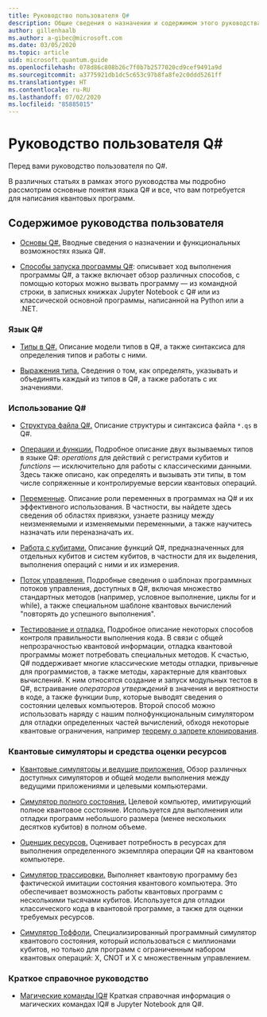 ```yaml
---
title: Руководство пользователя Q#
description: Общие сведения о назначении и содержимом этого руководства пользователя
author: gillenhaalb
ms.author: a-gibec@microsoft.com
ms.date: 03/05/2020
ms.topic: article
uid: microsoft.quantum.guide
ms.openlocfilehash: 078d86c808b26c7f0b7b2577020cd9cef9491a9d
ms.sourcegitcommit: a3775921db1dc5c653c97b8fa8fe2c0ddd5261ff
ms.translationtype: HT
ms.contentlocale: ru-RU
ms.lasthandoff: 07/02/2020
ms.locfileid: "85885015"
---
```

# <a name="the-q-user-guide"></a>Руководство пользователя Q#

Перед вами руководство пользователя по Q#. 

В различных статьях в рамках этого руководства мы подробно рассмотрим основные понятия языка Q# и все, что вам потребуется для написания квантовых программ.

## <a name="user-guide-contents"></a>Содержимое руководства пользователя

- [Основы Q#.](xref:microsoft.quantum.guide.basics) Вводные сведения о назначении и функциональных возможностях языка Q#. 

- [Способы запуска программы Q#](xref:microsoft.quantum.guide.host-programs): описывает ход выполнения программы Q#, а также включает обзор различных способов, с помощью которых можно вызвать программу — из командной строки, в записных книжках Jupyter Notebook с Q# или из классической основной программы, написанной на Python или a .NET.

### <a name="q-language"></a>Язык Q#

- [Типы в Q#.](xref:microsoft.quantum.guide.types) Описание модели типов в Q#, а также синтаксиса для определения типов и работы с ними.

- [Выражения типа.](xref:microsoft.quantum.guide.expressions) Сведения о том, как определять, указывать и объединять каждый из типов в Q#, а также работать с их значениями. 

### <a name="using-q"></a>Использование Q#

- [Структура файла Q#.](xref:microsoft.quantum.guide.filestructure) Описание структуры и синтаксиса файла `*.qs` в Q#.

- [Операции и функции.](xref:microsoft.quantum.guide.operationsfunctions) Подробное описание двух вызываемых типов в языке Q#: *operations* для действий с регистрами кубитов и *functions* — исключительно для работы с классическими данными. 
    Здесь также описано, как определять и вызывать эти типы, в том числе сопряженные и контролируемые версии квантовых операций.

- [Переменные](xref:microsoft.quantum.guide.variables). Описание роли переменных в программах на Q# и их эффективного использования. 
    В частности, вы найдете здесь сведения об областях привязки, узнаете разницу между неизменяемыми и изменяемыми переменными, а также научитесь назначать или переназначать их.

- [Работа с кубитами.](xref:microsoft.quantum.guide.qubits) Описание функций Q#, предназначенных для отдельных кубитов и систем кубитов, в частности для их выделения, выполнения операций с ними и их измерения. 

- [Поток управления.](xref:microsoft.quantum.guide.controlflow) Подробные сведения о шаблонах программных потоков управления, доступных в Q#, включая множество стандартных методов (например, условное выполнение, циклы for и while), а также специальном шаблоне квантовых вычислений "повторять до успешного выполнения".

- [Тестирование и отладка.](xref:microsoft.quantum.guide.testingdebugging) Подробное описание некоторых способов контроля правильности выполнения кода. 
    В связи с общей непрозрачностью квантовой информации, отладка квантовой программы может потребовать специальных методов. 
    К счастью, Q# поддерживает многие классические методы отладки, привычные для программистов, а также методы, характерные для квантовых вычислений. К ним относятся создание и запуск модульных тестов в Q#, встраивание *операторов утверждений* в значения и вероятности в коде, а также функции `Dump`, которые выводят сведения о состоянии целевых компьютеров. 
    Второй способ можно использовать наряду с нашим полнофункциональным симулятором для отладки определенных частей вычислений, обходя некоторые квантовые ограничения, например [теорему о запрете клонирования](xref:microsoft.quantum.concepts.pauli).

### <a name="quantum-simulators-and-resource-estimators"></a>Квантовые симуляторы и средства оценки ресурсов

- [Квантовые симуляторы и ведущие приложения.](xref:microsoft.quantum.machines) Обзор различных доступных симуляторов и общей модели выполнения между ведущими приложениями и целевыми компьютерами.

- [Симулятор полного состояния.](xref:microsoft.quantum.machines.full-state-simulator) Целевой компьютер, имитирующий полное квантовое состояние. Используется для выполнения или отладки программ небольшого размера (менее нескольких десятков кубитов) в полном объеме.

- [Оценщик ресурсов.](xref:microsoft.quantum.machines.resources-estimator) Оценивает потребность в ресурсах для выполнения определенного экземпляра операции Q# на квантовом компьютере.

- [Симулятор трассировки.](xref:microsoft.quantum.machines.qc-trace-simulator.intro) Выполняет квантовую программу без фактической имитации состояния квантового компьютера. Это обеспечивает возможность работы квантовых программ с несколькими тысячами кубитов. Используется для отладки классического кода в квантовой программе, а также для оценки требуемых ресурсов.

- [Симулятор Тоффоли.](xref:microsoft.quantum.machines.toffoli-simulator) Специализированный программный симулятор квантового состояния, который использоваться с миллионами кубитов, но только для программ с ограниченным набором квантовых операций: X, CNOT и X с множественным управлением.

### <a name="quick-reference-pages"></a>Краткое справочное руководство

- [Магические команды IQ#](xref:microsoft.quantum.guide.quickref.iqsharp) Краткая справочная информация о магических командах IQ# в Jupyter Notebook для Q#.
